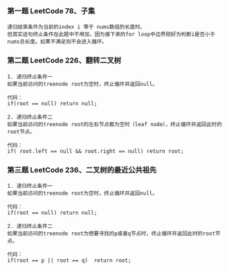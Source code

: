 ### 第一题 LeetCode 78、子集

```
递归结束条件为当前的index i 等于 nums数组的长度时。
但其实这句终止条件在此题中不用加，因为接下来的for loop中边界刚好为判断i是否小于nums总长度。如果不满足则不会进入循环。
```

### 第二题 LeetCode 226、翻转二叉树

```
1. 递归终止条件一
如果当前访问的treenode root为空时，终止循环并返回null。

代码：
if(root == null) return null;

2. 递归终止条件二
如果当前访问的treenode root的左右节点都为空时（leaf node），终止循环并返回此时的root节点。

代码：
if( root.left == null && root.right == null) return root;
```

### 第三题  LeetCode 236、二叉树的最近公共祖先

```
1. 递归终止条件一
如果当前访问的treenode root为空时，终止循环并返回null。

代码：
if(root == null) return null;

2. 递归终止条件二
如果当前访问的treenode root为想要寻找的p或者q节点时，终止循环并返回此时的root节点。

代码：
if(root == p || root == q)  return root;
```
